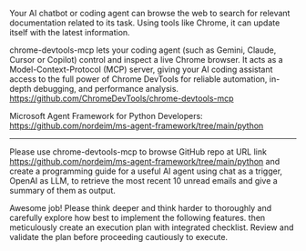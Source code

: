 Your AI chatbot or coding agent can browse the web to search for relevant documentation related to its task. Using tools like Chrome, it can update itself with the latest information.  

chrome-devtools-mcp lets your coding agent (such as Gemini, Claude, Cursor or Copilot) control and inspect a live Chrome browser. It acts as a Model-Context-Protocol (MCP) server, giving your AI coding assistant access to the full power of Chrome DevTools for reliable automation, in-depth debugging, and performance analysis.  
https://github.com/ChromeDevTools/chrome-devtools-mcp  

Microsoft Agent Framework for Python Developers:  
https://github.com/nordeim/ms-agent-framework/tree/main/python  

---

Please use chrome-devtools-mcp to browse GitHub repo at URL link https://github.com/nordeim/ms-agent-framework/tree/main/python and create a programming guide for a useful AI agent using chat as a trigger, OpenAI as LLM, to retrieve the most recent 10 unread emails and give a summary of them as output.  

Awesome job! Please think deeper and think harder to thoroughly and carefully explore how best to implement the following features. then meticulously create an execution plan with integrated checklist. Review and validate the plan before proceeding cautiously to execute.
